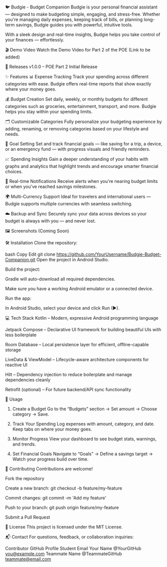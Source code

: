 🐦 Budgie - Budget Companion
Budgie is your personal financial assistant — designed to make budgeting simple, engaging, and stress-free. Whether you're managing daily expenses, keeping track of bills, or planning long-term savings, Budgie guides you with powerful, intuitive tools.

With a sleek design and real-time insights, Budgie helps you take control of your finances — effortlessly.

🎬 Demo Video
Watch the Demo Video for Part 2 of the POE
(Link to be added)

🚀 Releases
v1.0.0 – POE Part 2 Initial Release

✨ Features
📊 Expense Tracking
Track your spending across different categories with ease. Budgie offers real-time reports that show exactly where your money goes.

💰 Budget Creation
Set daily, weekly, or monthly budgets for different categories such as groceries, entertainment, transport, and more. Budgie helps you stay within your spending limits.

🗂 Customizable Categories
Fully personalize your budgeting experience by adding, renaming, or removing categories based on your lifestyle and needs.

🎯 Goal Setting
Set and track financial goals — like saving for a trip, a device, or an emergency fund — with progress visuals and friendly reminders.

📈 Spending Insights
Gain a deeper understanding of your habits with graphs and analytics that highlight trends and encourage smarter financial choices.

🔔 Real-time Notifications
Receive alerts when you're nearing budget limits or when you've reached savings milestones.

🌍 Multi-Currency Support
Ideal for travelers and international users — Budgie supports multiple currencies with seamless switching.

☁️ Backup and Sync
Securely sync your data across devices so your budget is always with you — and never lost.

🖼 Screenshots
(Coming Soon)

🛠 Installation
Clone the repository:

bash
Copy
Edit
git clone https://github.com/YourUsername/Budgie-Budget-Companion.git
Open the project in Android Studio.

Build the project:

Gradle will auto-download all required dependencies.

Make sure you have a working Android emulator or a connected device.

Run the app:

In Android Studio, select your device and click Run (▶).

💻 Tech Stack
Kotlin – Modern, expressive Android programming language

Jetpack Compose – Declarative UI framework for building beautiful UIs with less boilerplate

Room Database – Local persistence layer for efficient, offline-capable storage

LiveData & ViewModel – Lifecycle-aware architecture components for reactive UI

Hilt – Dependency injection to reduce boilerplate and manage dependencies cleanly

Retrofit (optional) – For future backend/API sync functionality

📘 Usage
1. Create a Budget
Go to the “Budgets” section → Set amount → Choose category → Save.

2. Track Your Spending
Log expenses with amount, category, and date. Keep tabs on where your money goes.

3. Monitor Progress
View your dashboard to see budget stats, warnings, and trends.

4. Set Financial Goals
Navigate to “Goals” → Define a savings target → Watch your progress build over time.

🤝 Contributing
Contributions are welcome!

Fork the repository

Create a new branch: git checkout -b feature/my-feature

Commit changes: git commit -m 'Add my feature'

Push to your branch: git push origin feature/my-feature

Submit a Pull Request

📄 License
This project is licensed under the MIT License.

📬 Contact
For questions, feedback, or collaboration inquiries:

Contributor	GitHub Profile	Student Email
Your Name	@YourGitHub	you@example.com
Teammate Name	@TeammateGitHub	teammate@email.com
